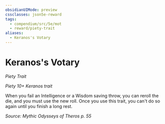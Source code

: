```yaml
---
obsidianUIMode: preview
cssclasses: json5e-reward
tags:
  - compendium/src/5e/mot
  - reward/piety-trait
aliases:
  - Keranos's Votary
---
```

# Keranos's Votary
*Piety Trait*  

*Piety 10+ Keranos trait*

When you fail an Intelligence or a Wisdom saving throw, you can reroll the die, and you must use the new roll. Once you use this trait, you can't do so again until you finish a long rest.

*Source: Mythic Odysseys of Theros p. 55*